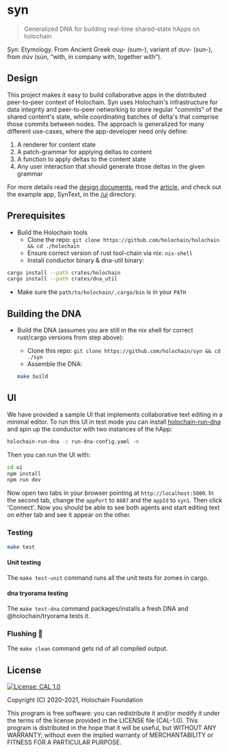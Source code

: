 # syn
> Generalized DNA for building real-time shared-state hApps on holochain

Syn: Etymology. From Ancient Greek συμ- (sum-), variant of συν- (sun-), from σύν (sún, “with, in company with, together with”).

## Design

This project makes it easy to build collaborative apps in the distributed peer-to-peer context of Holochain.  Syn uses Holochain's infrastructure for data integrity and peer-to-peer networking to store regular "commits" of the shared content's state, while coordinating batches of delta's that comprise those commits between nodes.  The approach is generalized for many different use-cases, where the app-developer need only define:
1. A renderer for content state
2. A patch-grammar for applying deltas to content
3. A function to apply deltas to the content state
4. Any user interaction that should generate those deltas in the given grammar

For more details read the [design documents](DESIGN.md), read the [article](https://blog.holochain.org/decentralized-next-level-collaboration-apps-with-syn/), and check out the example app, SynText, in the [/ui](ui/) directory.

## Prerequisites

- Build the Holochain tools
  - Clone the repo: `git clone https://github.com/holochain/holochain && cd ./holochain`
  - Ensure correct version of rust tool-chain via nix: `nix-shell`
  - Install conductor binary & dna-util binary:
```bash
cargo install --path crates/holochain
cargo install --path crates/dna_util
```
  - Make sure the `path/to/holochain/.cargo/bin` is in your `PATH`

## Building the DNA

- Build the DNA (assumes you are still in the nix shell for correct rust/cargo versions from step above):
  - Clone this repo: `git clone https://github.com/holochain/syn && cd ./syn`
  - Assemble the DNA:

  ```bash
  make build
  ```

## UI

We have provided a sample UI that implements collaborative text editing in a minimal editor. To run this UI in test mode you can install [holochain-run-dna](https://github.com/holochain-open-dev/holochain-run-dna) and spin up the conductor with two instances of the hApp:

```bash
holochain-run-dna -c run-dna-config.yaml -m
```
Then you can run the UI with:

```bash
cd ui
npm install
npm run dev
```
Now open two tabs in your browser pointing at `http://localhost:5000`.  In the second tab, change the `appPort` to `8887` and the `appId` to `syn1`. Then click 'Connect'. Now you should be able to see both agents and start editing text on either tab and see it appear on the other.

### Testing

  ```bash
  make test
  ```

#### Unit testing

  The `make test-unit` command runs all the unit tests for zomes in cargo.

  #### dna tryorama testing

  The `make test-dna` command packages/installs a fresh DNA and @holochain/tryorama tests it.

  ### Flushing 💩

  The `make clean` command gets rid of all compiled output.

## License
[![License: CAL 1.0](https://img.shields.io/badge/License-CAL%201.0-blue.svg)](https://github.com/holochain/cryptographic-autonomy-license)

  Copyright (C) 2020-2021, Holochain Foundation

This program is free software: you can redistribute it and/or modify it under the terms of the license
provided in the LICENSE file (CAL-1.0).  This program is distributed in the hope that it will be useful,
but WITHOUT ANY WARRANTY; without even the implied warranty of MERCHANTABILITY or FITNESS FOR A PARTICULAR PURPOSE.
